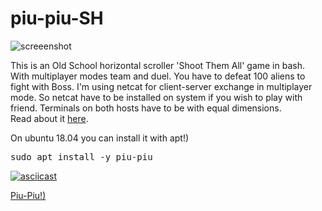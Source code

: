 # piu-piu-SH
![screeenshot](https://user-images.githubusercontent.com/18072680/34253060-1ae25446-e657-11e7-8daa-19f57d1ebbf1.gif)

This is an Old School horizontal scroller 'Shoot Them All' game in bash.
With multiplayer modes team and duel. You have to defeat 100 aliens to fight with Boss.
I'm using netcat for client-server exchange in multiplayer mode.
So netcat have to be installed on system if you wish to play with friend.
Terminals on both hosts have to be with equal dimensions.<br>
Read about it <a href="https://habrahabr.ru/post/335960">here</a>.

On ubuntu 18.04 you can install it with apt!)
<pre>sudo apt install -y piu-piu</pre>

[![asciicast](https://asciinema.org/a/DDLzQOgSrqVa3yS6zBoc37rhj.png)](https://asciinema.org/a/DDLzQOgSrqVa3yS6zBoc37rhj)

<a href="http://coub.com/view/1283mt">Piu-Piu!)</a>
